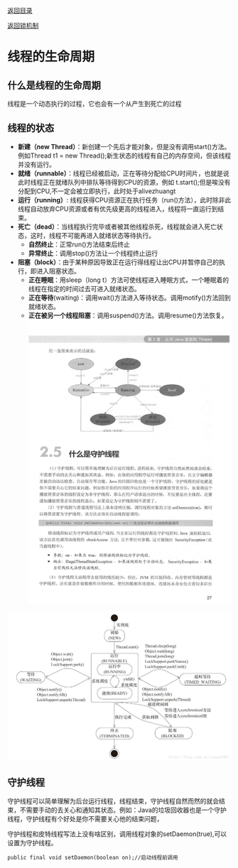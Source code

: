 [返回目录](/README.md)

[返回锁机制](/02/03.md)

# 线程的生命周期

## 什么是线程的生命周期

线程是一个动态执行的过程，它也会有一个从产生到死亡的过程

## 线程的状态

- **新建（new Thread）**：新创建一个先后才能对象，但是没有调用start()方法。例如Thread t1 = new Thread();新生状态的线程有自己的内存空间，但该线程并没有运行。
- **就绪（runnable）**：线程已经被启动，正在等待分配给CPU时间片，也就是说此时线程正在就绪队列中排队等待得到CPU的资源，例如 t.start();但是唉没有分配到CPU,不一定会被立即执行，此时处于alivezhuangt
- **运行（running）**: 线程获得CPU资源正在执行任务（run()方法），此时除非此线程自动放弃CPU资源或者有优先级更高的线程进入，线程将一直运行到结束。
- **死亡（dead）**：当线程执行完毕或者被其他线程杀死，线程就会进入死亡状态，这时，线程不可能再进入就绪状态等待执行。
  - **自然终止**：正常run()方法结束后终止
  - **异常终止**：调用stop()方法让一个线程终止运行
- **阻塞（block）**：由于某种原因导致正在运行得线程让出CPU并暂停自己的执行，即进入阻塞状态。
  - **正在睡眠**：用sleep（long t）方法可使线程进入睡眠方式，一个睡眠着的线程在指定的时间过去可进入就绪状态。
  - **正在等待**(waiting)：调用wait()方法进入等待状态。调用motify()方法回到就绪状态。
  - **正在被另一个线程阻塞**：调用suspend()方法。调用resume()方法恢复。
    ![1536761548731](assets/1536761548731.png)



![](assets/2018070117435683.jpg)

## 守护线程

守护线程可以简单理解为后台运行线程，线程结束，守护线程自然而然的就会结束，不需要手动的去关心和通知其状态。例如：Java的垃圾回收器也是一个守护线程，守护线程有个好处是你不需要关心他的结束问题，

守护线程和皮特线程写法上没有啥区别，调用线程对象的setDaemon(true),可以设置为守护线程。

```
public final void setDaemon(boolean on);//启动线程前调用
```


